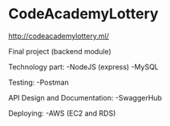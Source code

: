 # CodeAcademyLottery
http://codeacademylottery.ml/

Final project (backend module)

Technology part:
  -NodeJS (express)
  -MySQL
  
Testing:
  -Postman
  
API Design and Documentation:
  -SwaggerHub
  
Deploying:
  -AWS (EC2 and RDS)
  
